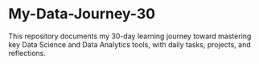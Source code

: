 # My-Data-Journey-30
This repository documents my 30-day learning journey toward mastering key Data Science and Data Analytics tools, with daily tasks, projects, and reflections.

